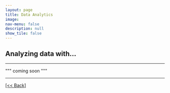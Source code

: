 ```yaml
---
layout: page
title: Data Analytics
image: 
nav-menu: false
description: null
show_tile: false
---
```


## Analyzing data with...

---

""" coming soon """




---
[[<< Back]](https://cvanchieri.github.io/DSPortfolio/TileB_DataAnalytics.html)


